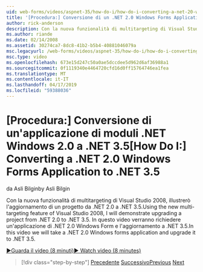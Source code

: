 ```yaml
---
uid: web-forms/videos/aspnet-35/how-do-i/how-do-i-converting-a-net-20-windows-forms-application-to-net-35
title: '[Procedura:] Conversione di un .NET 2.0 Windows Forms Application per .NET 3.5 | Microsoft Docs'
author: rick-anderson
description: Con la nuova funzionalità di multitargeting di Visual Studio 2008, illustrerò l'aggiornamento di un progetto da .NET 2.0 a .NET 3.5. In questo video verrà usato un...
ms.author: riande
ms.date: 02/14/2008
ms.assetid: 30274ca7-8dc8-41b2-b5b4-40881046079a
msc.legacyurl: /web-forms/videos/aspnet-35/how-do-i/how-do-i-converting-a-net-20-windows-forms-application-to-net-35
msc.type: video
ms.openlocfilehash: 673e15d247c50a0ae5dccdee5d962d6af36988a1
ms.sourcegitcommit: 0f1119340e4464720cfd16d0ff15764746ea1fea
ms.translationtype: MT
ms.contentlocale: it-IT
ms.lasthandoff: 04/17/2019
ms.locfileid: "59388036"
---
```

# <a name="how-do-i-converting-a-net-20-windows-forms-application-to-net-35"></a><span data-ttu-id="0b58a-104">[Procedura:] Conversione di un'applicazione di moduli .NET Windows 2.0 a .NET 3.5</span><span class="sxs-lookup"><span data-stu-id="0b58a-104">[How Do I:] Converting a .NET 2.0 Windows Forms Application to .NET 3.5</span></span>

<span data-ttu-id="0b58a-105">da Asli Bilgin</span><span class="sxs-lookup"><span data-stu-id="0b58a-105">by Asli Bilgin</span></span>

<span data-ttu-id="0b58a-106">Con la nuova funzionalità di multitargeting di Visual Studio 2008, illustrerò l'aggiornamento di un progetto da .NET 2.0 a .NET 3.5.</span><span class="sxs-lookup"><span data-stu-id="0b58a-106">Using the new multi-targeting feature of Visual Studio 2008, I will demonstrate upgrading a project from .NET 2.0 to .NET 3.5.</span></span> <span data-ttu-id="0b58a-107">In questo video verranno richiedere un'applicazione di .NET 2.0 Windows Form e l'aggiornamento a .NET 3.5.</span><span class="sxs-lookup"><span data-stu-id="0b58a-107">In this video we will take a .NET 2.0 Windows forms application and upgrade it to .NET 3.5.</span></span>

[<span data-ttu-id="0b58a-108">&#9654;Guarda il video (8 minuti)</span><span class="sxs-lookup"><span data-stu-id="0b58a-108">&#9654; Watch video (8 minutes)</span></span>](https://channel9.msdn.com/Blogs/ASP-NET-Site-Videos/how-do-i-converting-a-net-20-windows-forms-application-to-net-35)

> [!div class="step-by-step"]
> <span data-ttu-id="0b58a-109">[Precedente](how-do-i-advance-cascading-style-sheet-features-and-management.md)
> [Successivo](how-do-i-get-started-with-the-entity-framework.md)</span><span class="sxs-lookup"><span data-stu-id="0b58a-109">[Previous](how-do-i-advance-cascading-style-sheet-features-and-management.md)
[Next](how-do-i-get-started-with-the-entity-framework.md)</span></span>
